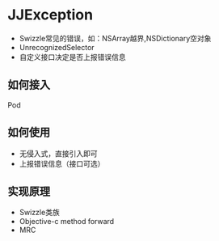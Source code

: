 # JJException
* Swizzle常见的错误，如：NSArray越界,NSDictionary空对象
* UnrecognizedSelector
* 自定义接口决定是否上报错误信息

## 如何接入

Pod

## 如何使用

* 无侵入式，直接引入即可
* 上报错误信息（接口可选）

## 实现原理

* Swizzle类族
* Objective-c method forward
* MRC

